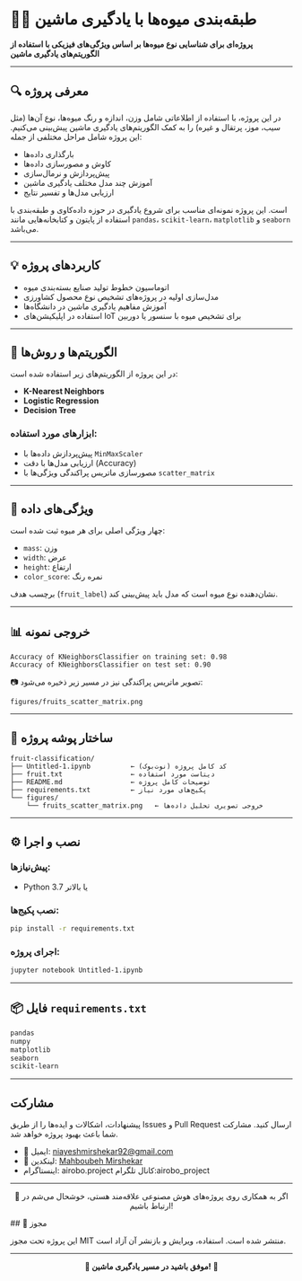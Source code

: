 
# 🍎🍌 طبقه‌بندی میوه‌ها با یادگیری ماشین

**پروژه‌ای برای شناسایی نوع میوه‌ها بر اساس ویژگی‌های فیزیکی با استفاده از الگوریتم‌های یادگیری ماشین**

---

## 🔍 معرفی پروژه

در این پروژه، با استفاده از اطلاعاتی شامل وزن، اندازه و رنگ میوه‌ها، نوع آن‌ها (مثل سیب، موز، پرتقال و غیره) را به کمک الگوریتم‌های یادگیری ماشین پیش‌بینی می‌کنیم. این پروژه شامل مراحل مختلفی از جمله:

- بارگذاری داده‌ها
- کاوش و مصورسازی داده‌ها
- پیش‌پردازش و نرمال‌سازی
- آموزش چند مدل مختلف یادگیری ماشین
- ارزیابی مدل‌ها و تفسیر نتایج

است. این پروژه نمونه‌ای مناسب برای شروع یادگیری در حوزه داده‌کاوی و طبقه‌بندی با استفاده از پایتون و کتابخانه‌هایی مانند `pandas`، `scikit-learn`، `matplotlib` و `seaborn` می‌باشد.

---

## 💡 کاربردهای پروژه

- اتوماسیون خطوط تولید صنایع بسته‌بندی میوه
- مدل‌سازی اولیه در پروژه‌های تشخیص نوع محصول کشاورزی
- آموزش مفاهیم یادگیری ماشین در دانشگاه‌ها
- استفاده در اپلیکیشن‌های IoT برای تشخیص میوه با سنسور یا دوربین

---

## 🧠 الگوریتم‌ها و روش‌ها

در این پروژه از الگوریتم‌های زیر استفاده شده است:

- **K-Nearest Neighbors**
- **Logistic Regression**
- **Decision Tree**

### ابزارهای مورد استفاده:
- پیش‌پردازش داده‌ها با `MinMaxScaler`
- ارزیابی مدل‌ها با دقت (Accuracy)
- مصورسازی ماتریس پراکندگی ویژگی‌ها با `scatter_matrix`

---

## 🧪 ویژگی‌های داده

چهار ویژگی اصلی برای هر میوه ثبت شده است:

- `mass`: وزن
- `width`: عرض
- `height`: ارتفاع
- `color_score`: نمره رنگ

برچسب هدف (`fruit_label`) نشان‌دهنده نوع میوه است که مدل باید پیش‌بینی کند.

---

## 📊 خروجی نمونه

```text
Accuracy of KNeighborsClassifier on training set: 0.98
Accuracy of KNeighborsClassifier on test set: 0.90
```

📷 تصویر ماتریس پراکندگی نیز در مسیر زیر ذخیره می‌شود:

```
figures/fruits_scatter_matrix.png
```

---

## 📁 ساختار پوشه پروژه

```
fruit-classification/
├── Untitled-1.ipynb          ← کد کامل پروژه (نوت‌بوک)
├── fruit.txt                 ← دیتاست مورد استفاده
├── README.md                 ← توضیحات کامل پروژه
├── requirements.txt          ← پکیج‌های مورد نیاز
└── figures/
    └── fruits_scatter_matrix.png   ← خروجی تصویری تحلیل داده‌ها
```

---

## ⚙️ نصب و اجرا

### پیش‌نیازها:

- Python 3.7 یا بالاتر

### نصب پکیج‌ها:

```bash
pip install -r requirements.txt
```

### اجرای پروژه:

```bash
jupyter notebook Untitled-1.ipynb
```

---

## 📦 فایل `requirements.txt`

```txt
pandas
numpy
matplotlib
seaborn
scikit-learn
```

---

## مشارکت

پیشنهادات، اشکالات و ایده‌ها را از طریق Issues و Pull Request ارسال کنید. مشارکت شما باعث بهبود پروژه خواهد شد.


- 📧 ایمیل: [niayeshmirshekar92@gmail.com](mailto:niayeshmirshekar92@gmail.com)
- 💼 لینکدین: [Mahboubeh Mirshekar](https://www.linkedin.com/in/mahbubeh-mirshekar-999640170)
- اینستاگرام: airobo.project
  کانال تلگرام:airobo_project

---

<p align="center">
  🌟 اگر به همکاری روی پروژه‌های هوش مصنوعی علاقه‌مند هستی، خوشحال می‌شم در ارتباط باشیم!
</p>
## 🪪 مجوز

این پروژه تحت مجوز MIT منتشر شده است. استفاده، ویرایش و بازنشر آن آزاد است.

---

<p align="center">
  <strong>🌟 موفق باشید در مسیر یادگیری ماشین! 🌟</strong>
</p>
